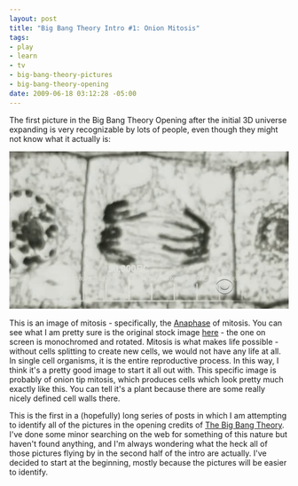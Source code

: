 ```yaml
--- 
layout: post
title: "Big Bang Theory Intro #1: Onion Mitosis"
tags: 
- play
- learn
- tv
- big-bang-theory-pictures
- big-bang-theory-opening
date: 2009-06-18 03:12:28 -05:00
---
```

The first picture in the Big Bang Theory Opening after the initial 3D universe expanding is very recognizable by lots of people, even though they might not know what it actually is:

<a rel="photo" href="/images/tbbt/00000180.png">
<img title="The Big Bang Theory #1: Mitosis" src="/images/tbbt/00000180-postsize.png" />
</a>

This is an image of mitosis - specifically, the <a href="http://en.wikipedia.org/wiki/Anaphase">Anaphase</a> of mitosis.  You can see what I am pretty sure is the original stock image <a href="http://www.fotosearch.com/PSC015/050712_0053_0179_jshs/">here</a> - the one on screen is monochromed and rotated.   Mitosis is what makes life possible - without cells splitting to create new cells, we would not have any life at all.  In single cell organisms, it is the entire reproductive process.    In this way, I think it's a pretty good image to start it all out with.   This specific image is probably of onion tip mitosis, which produces cells which look pretty much exactly like this.  You can tell it's a plant because there are some really nicely defined cell walls there.

This is the first in a (hopefully) long series of posts in which I am attempting to identify all of the pictures in the opening credits of <a href="http://en.wikipedia.org/wiki/The_Big_Bang_Theory">The Big Bang Theory</a>.   I've done some minor searching on the web for something of this nature but haven't found anything, and I'm always wondering what the heck all of those pictures flying by in the second half of the intro are actually.   I've decided to start at the beginning, mostly because the pictures will be easier to identify.
